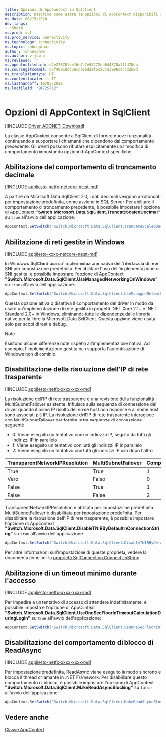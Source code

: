 ```yaml
---
title: Opzioni di AppContext in SqlClient
description: Descrive come usare le opzioni di AppContext disponibili in SqlClient.
ms.date: 06/15/2020
dev_langs:
- csharp
ms.prod: sql
ms.prod_service: connectivity
ms.technology: connectivity
ms.topic: conceptual
author: johnnypham
ms.author: v-jopha
ms.reviewer: ''
ms.openlocfilehash: e2e27070fee16e7a7e55272eb044870a704d70db
ms.sourcegitcommit: c7f40918dc3ecdb0ed2ef5c237a3996cb4cd268d
ms.translationtype: HT
ms.contentlocale: it-IT
ms.lasthandoff: 10/05/2020
ms.locfileid: "91725752"
---
```

# <a name="appcontext-switches-in-sqlclient"></a>Opzioni di AppContext in SqlClient

[!INCLUDE [Driver_ADONET_Download](../../includes/driver_adonet_download.md)]

La classe AppContext consente a SqlClient di fornire nuove funzionalità continuando a supportare i chiamanti che dipendono dal comportamento precedente. Gli utenti possono rifiutare esplicitamente una modifica di comportamento impostando opzioni di AppContext specifiche.

## <a name="enabling-decimal-truncation-behavior"></a>Abilitazione del comportamento di troncamento decimale

[!INCLUDE [appliesto-netfx-netcore-netst-md](../../includes/appliesto-netfx-netcore-netst-md.md)]

A partire da Microsoft.Data.SqlClient 2.0, i dati decimali vengono arrotondati per impostazione predefinita, come avviene in SQL Server. Per abilitare il comportamento di troncamento precedente, è possibile impostare l'opzione di AppContext **"Switch.Microsoft.Data.SqlClient.TruncateScaledDecimal"** su `true` all'avvio dell'applicazione:

```csharp
AppContext.SetSwitch("Switch.Microsoft.Data.SqlClient.TruncateScaledDecimal", true);
```

## <a name="enabling-managed-networking-on-windows"></a>Abilitazione di reti gestite in Windows

[!INCLUDE [appliesto-xxxx-netcore-netst-md](../../includes/appliesto-xxxx-netcore-netst-md.md)]

In Windows SqlClient usa un'implementazione nativa dell'interfaccia di rete SNI per impostazione predefinita. Per abilitare l'uso dell'implementazione di SNI gestita, è possibile impostare l'opzione di AppContext **"Switch.Microsoft.Data.SqlClient.UseManagedNetworkingOnWindows"** su `true` all'avvio dell'applicazione:

```csharp
AppContext.SetSwitch("Switch.Microsoft.Data.SqlClient.UseManagedNetworkingOnWindows", true);
```

Questa opzione attiva o disattiva il comportamento del driver in modo da usare un'implementazione di rete gestita in progetti .NET Core 2.1+ e .NET Standard 2.0+ in Windows, eliminando tutte le dipendenze dalle librerie native per la libreria Microsoft.Data.SqlClient. Questa opzione viene usata solo per scopi di test e debug.

> [!NOTE]
> Esistono alcune differenze note rispetto all'implementazione nativa. Ad esempio, l'implementazione gestita non supporta l'autenticazione di Windows non di dominio.

## <a name="disabling-transparent-network-ip-resolution"></a>Disabilitazione della risoluzione dell'IP di rete trasparente

[!INCLUDE [appliesto-netfx-xxxx-xxxx-md](../../includes/appliesto-netfx-xxxx-xxxx-md.md)]

La risoluzione dell'IP di rete trasparente è una revisione della funzionalità MultiSubnetFailover esistente. Influisce sulla sequenza di connessione del driver quando il primo IP risolto del nome host non risponde e al nome host sono associati più IP. La risoluzione dell'IP di rete trasparente interagisce con MultiSubnetFailover per fornire le tre sequenze di connessione seguenti:<br />
* 0: Viene eseguito un tentativo con un indirizzo IP, seguito da tutti gli indirizzi IP in parallelo
* 1: Viene eseguito un tentativo con tutti gli indirizzi IP in parallelo
* 2: Viene eseguito un tentativo con tutti gli indirizzi IP uno dopo l'altro

|TransparentNetworkIPResolution|MultiSubnetFailover|Comportamento|
|--------|--------|--------|
|True|True|1|
|Vero|Falso|0|
|False|True|1|
|False|False|2|

TransparentNetworkIPResolution è abilitata per impostazione predefinita. MultiSubnetFailover è disabilitata per impostazione predefinita. Per disabilitare la risoluzione dell'IP di rete trasparente, è possibile impostare l'opzione di AppContext **"Switch.Microsoft.Data.SqlClient.DisableTNIRByDefaultInConnectionString"** su `true` all'avvio dell'applicazione:

```csharp
AppContext.SetSwitch("Switch.Microsoft.Data.SqlClient.DisableTNIRByDefaultInConnectionString", true);
```

Per altre informazioni sull'impostazione di queste proprietà, vedere la documentazione per la [proprietà SqlConnection.ConnectionString](/dotnet/api/microsoft.data.sqlclient.sqlconnection.connectionstring). 

## <a name="enable-a-minimum-timeout-during-login"></a>Abilitazione di un timeout minimo durante l'accesso

[!INCLUDE [appliesto-netfx-xxxx-xxxx-md](../../includes/appliesto-netfx-xxxx-xxxx-md.md)]

Per impedire a un tentativo di accesso di attendere indefinitamente, è possibile impostare l'opzione di AppContext **"Switch.Microsoft.Data.SqlClient.UseOneSecFloorInTimeoutCalculationDuringLogin"** su `true` all'avvio dell'applicazione:

```csharp
AppContext.SetSwitch("Switch.Microsoft.Data.SqlClient.UseOneSecFloorInTimeoutCalculationDuringLogin", false);
```

## <a name="disable-blocking-behavior-of-readasync"></a>Disabilitazione del comportamento di blocco di ReadAsync

[!INCLUDE [appliesto-netfx-xxxx-xxxx-md](../../includes/appliesto-netfx-xxxx-xxxx-md.md)]

Per impostazione predefinita, ReadAsync viene eseguito in modo sincrono e blocca il thread chiamante in .NET Framework. Per disabilitare questo comportamento di blocco, è possibile impostare l'opzione di AppContext **"Switch.Microsoft.Data.SqlClient.MakeReadAsyncBlocking"** su `false` all'avvio dell'applicazione:

```csharp
AppContext.SetSwitch("Switch.Microsoft.Data.SqlClient.MakeReadAsyncBlocking", false);
```

## <a name="see-also"></a>Vedere anche

[Classe AppContext](/dotnet/api/system.appcontext?view=netcore-3.1)